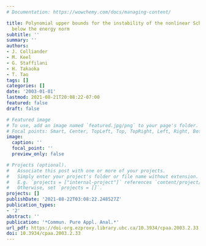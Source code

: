 ```yaml
---
# Documentation: https://wowchemy.com/docs/managing-content/

title: Polynomial upper bounds for the instability of the nonlinear Schrödinger equation
  below the energy norm
subtitle: ''
summary: ''
authors:
- J. Colliander
- M. Keel
- G. Staffilani
- H. Takaoka
- T. Tao
tags: []
categories: []
date: '2003-01-01'
lastmod: 2021-08-21T20:08:22-07:00
featured: false
draft: false

# Featured image
# To use, add an image named `featured.jpg/png` to your page's folder.
# Focal points: Smart, Center, TopLeft, Top, TopRight, Left, Right, BottomLeft, Bottom, BottomRight.
image:
  caption: ''
  focal_point: ''
  preview_only: false

# Projects (optional).
#   Associate this post with one or more of your projects.
#   Simply enter your project's folder or file name without extension.
#   E.g. `projects = ["internal-project"]` references `content/project/deep-learning/index.md`.
#   Otherwise, set `projects = []`.
projects: []
publishDate: '2021-08-22T03:08:22.248527Z'
publication_types:
- '2'
abstract: ''
publication: '*Commun. Pure Appl. Anal.*'
url_pdf: https://doi-org.ezproxy.library.ubc.ca/10.3934/cpaa.2003.2.33
doi: 10.3934/cpaa.2003.2.33
---
```

